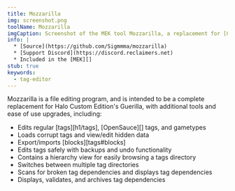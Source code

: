 ```yaml
---
title: Mozzarilla
img: screenshot.png
toolName: Mozzarilla
imgCaption: Screenshot of the MEK tool Mozzarilla, a replacement for [Guerilla][]
info: |
  * [Source](https://github.com/Sigmmma/mozzarilla)
  * [Support Discord](https://discord.reclaimers.net)
  * Included in the [MEK][]
stub: true
keywords:
  - tag-editor
---
```

Mozzarilla is a file editing program, and is intended to be a complete replacement for Halo Custom Edition's Guerilla, with additional tools and ease of use upgrades, including:

* Edits regular [tags][h1/tags], [OpenSauce][] tags, and gametypes
* Loads corrupt tags and view/edit hidden data
* Export/imports [blocks][tags#blocks]
* Edits tags safely with backups and undo functionality
* Contains a hierarchy view for easily browsing a tags directory
* Switches between multiple tag directories
* Scans for broken tag dependencies and displays tag dependencies
* Displays, validates, and archives tag dependencies
